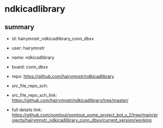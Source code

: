 # ndkicadlibrary
 
## summary 
* id: hairymnstr_ndkicadlibrary_conn_dbxx
* user: hairymnstr
* name: ndkicadlibrary
* board: conn_dbxx
* repo: https://github.com/hairymnstr/ndkicadlibrary



* src_file_repo_sch: 
* src_file_repo_sch_link: https://github.com/hairymnstr/ndkicadlibrary/tree/master/
* full details link: https://github.com/oomlout/oomlout_oomp_project_bot_v_2/tree/main/projects/hairymnstr_ndkicadlibrary_conn_dbxx/current_version/working  






